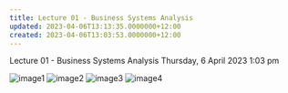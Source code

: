 ```yaml
---
title: Lecture 01 - Business Systems Analysis
updated: 2023-04-06T13:13:35.0000000+12:00
created: 2023-04-06T13:03:53.0000000+12:00
---
```


Lecture 01 - Business Systems Analysis
Thursday, 6 April 2023
1:03 pm

![image1](../../../../resources/53ff7385ffc74409a2e7c84a943f9081.png)
![image2](../../../../resources/9642351aa3744d7db10bb2dddcbd5b87.png)
![image3](../../../../resources/fcea9174a546489499490bd05444fe8b.png)
![image4](../../../../resources/531e30702c304387bfaccf3a21f75743.png)
